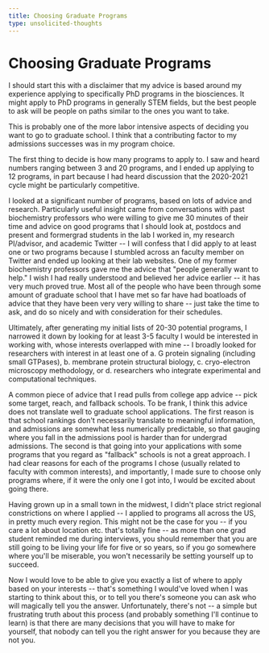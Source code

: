 ```yaml
---
title: Choosing Graduate Programs
type: unsolicited-thoughts
---
```

# Choosing Graduate Programs

I should start this with a disclaimer that my advice is based around my experience applying to specifically PhD programs in the biosciences.
It might apply to PhD programs in generally STEM fields, but the best people to ask will be people on paths similar to the ones you want to take.


This is probably one of the more labor intensive aspects of deciding you want to go to graduate school.
I think that a contributing factor to my admissions successes was in my program choice.


The first thing to decide is how many programs to apply to.
I saw and heard numbers ranging between 3 and 20 programs, and I ended up applying to 12 programs, in part because I had heard discussion that the 2020-2021 cycle might be particularly competitive.


I looked at a significant number of programs, based on lots of advice and research.
Particularly useful insight came from conversations with past biochemistry professors who were willing to give me 30 minutes of their time and advice on good programs that I should look at, postdocs and present and formergrad students in the lab I worked in, my research PI/advisor, and academic Twitter -- I will confess that I did apply to at least one or two programs because I stumbled across an faculty member on Twitter and ended up looking at their lab websites.
One of my former biochemistry professors gave me the advice that "people generally want to help."
I wish I had really understood and believed her advice earlier -- it has very much proved true.
Most all of the people who have been through some amount of graduate school that I have met so far have had boatloads of advice that they have been very very willing to share -- just take the time to ask, and do so nicely and with consideration for their schedules.


Ultimately, after generating my initial lists of 20-30 potential programs, I narrowed it down by looking for at least 3-5 faculty I would be interested in working with, whose interests overlapped with mine -- I broadly looked for researchers with interest in at least one of a. G protein signaling (including small GTPases), b. membrane protein structural biology, c. cryo-electron microscopy methodology, or d. researchers who integrate experimental and computational techniques.


A common piece of advice that I read pulls from college app advice -- pick some target, reach, and fallback schools.
To be frank, I think this advice does not translate well to graduate school applications.
The first reason is that school rankings don't necessarily translate to meaningful information, and admissions are somewhat less numerically predictable, so that gauging where you fall in the admissions pool is harder than for undergrad admissions.
The second is that going into your applications with some programs that you regard as "fallback" schools is not a great approach.
I had clear reasons for each of the programs I chose (usually related to faculty with common interests), and importantly, I made sure to choose only programs where, if it were the only one I got into, I would be excited about going there.


Having grown up in a small town in the midwest, I didn't place strict regional constrictions on where I applied -- I applied to programs all across the US, in pretty much every region.
This might not be the case for you -- if you care a lot about location etc. that's totally fine -- as more than one grad student reminded me during interviews, you should remember that you are still going to be living your life for five or so years, so if you go somewhere where you'll be miserable, you won't necessarily be setting yourself up to succeed.


Now I would love to be able to give you exactly a list of where to apply based on your interests -- that's something I would've loved when I was starting to think about this, or to tell you there's someone you can ask who will magically tell you the answer.
Unfortunately, there's not -- a simple but frustrating truth about this process (and probably something I'll continue to learn) is that there are many decisions that you will have to make for yourself, that nobody can tell you the right answer for you because they are not you.
